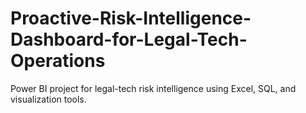 # Proactive-Risk-Intelligence-Dashboard-for-Legal-Tech-Operations
Power BI project for legal-tech risk intelligence using Excel, SQL, and visualization tools.
